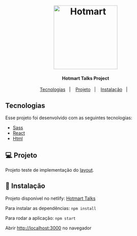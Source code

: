 <h1 align="center">
    <img alt="Hotmart" src="https://www.hotmart.com/images/hotmart-black.svg" width="200px" />
</h1>

<h4 align="center">
  Hotmart Talks Project
</h4>

<p align="center">
  <a href="#tecnologias">Tecnologias</a>&nbsp;&nbsp;&nbsp;|&nbsp;&nbsp;&nbsp;
  <a href="#-projeto">Projeto</a>&nbsp;&nbsp;&nbsp;|&nbsp;&nbsp;&nbsp;
  <a href="#-instalação">Instalação</a>&nbsp;&nbsp;&nbsp;|&nbsp;&nbsp;&nbsp;
</p>

## Tecnologias

Esse projeto foi desenvolvido com as seguintes tecnologias:

- [Sass](https://sass-lang.com/documentation)
- [React](https://reactjs.org)
- [Html](https://html.spec.whatwg.org/multipage/)


## 💻 Projeto

Projeto teste de implementação do [layout](https://drive.google.com/file/d/1bx1AGg9x3LVV4Av2_26txwvBvMEz3NXf/view).

## 🔖 Instalação

Projeto disponível no netlify: [Hotmart Talks](https://wizardly-torvalds-5ed6b4.netlify.app/)

Para instalar as dependências: `npm install`

Para rodar a aplicação: `npm start`

Abrir [http://localhost:3000](http://localhost:3000) no navegador
